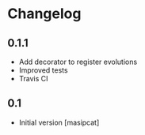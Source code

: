 # Changelog

0.1.1
----
 - Add decorator to register evolutions
 - Improved tests
 - Travis CI


0.1
---
 - Initial version
   [masipcat]
